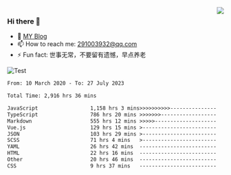 <img align='right' src='https://github-readme-stats.vercel.app/api?username=niaogege&show_icons=true&theme=radical'/>

### Hi there 👋

- 🌱 [MY Blog](https://bythewayer.com/)
- 📫 How to reach me: 291003932@qq.com
- ⚡ Fun fact:  世事无常，不要留有遗憾，早点养老

![Test](https://github-readme-stats.vercel.app/api/top-langs/?username=niaogege&layout=compact)

<!--START_SECTION:waka-->

```txt
From: 10 March 2020 - To: 27 July 2023

Total Time: 2,916 hrs 36 mins

JavaScript                 1,158 hrs 3 mins>>>>>>>>>>---------------   39.71 %
TypeScript                 786 hrs 20 mins >>>>>>>------------------   26.96 %
Markdown                   555 hrs 12 mins >>>>>--------------------   19.04 %
Vue.js                     129 hrs 15 mins >------------------------   04.43 %
JSON                       103 hrs 29 mins >------------------------   03.55 %
SCSS                       71 hrs 4 mins   >------------------------   02.44 %
YAML                       26 hrs 42 mins  -------------------------   00.92 %
HTML                       22 hrs 16 mins  -------------------------   00.76 %
Other                      20 hrs 46 mins  -------------------------   00.71 %
CSS                        9 hrs 37 mins   -------------------------   00.33 %
```

<!--END_SECTION:waka-->
